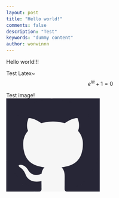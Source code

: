 ```yaml
---
layout: post
title: "Hello world!"
comments: false
description: "Test"
keywords: "dummy content"
author: wonwinnn
---
```


 Hello world!!!  

 Test Latex~  
 $$ e^{i\pi} + 1 = 0 $$  

 Test image!  
 <img src=../images/github.jpg height=250 />

